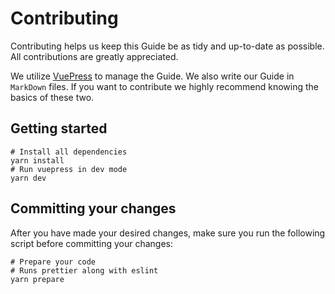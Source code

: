 # Contributing

Contributing helps us keep this Guide be as tidy and up-to-date as possible. All contributions are greatly appreciated.

We utilize [VuePress](https://v2.vuepress.vuejs.org) to manage the Guide. We also write our Guide in `MarkDown` files. If you want to contribute we highly recommend knowing the basics of these two.

## Getting started

```sh{2,4}:no-line-numbers
# Install all dependencies
yarn install
# Run vuepress in dev mode
yarn dev
```

## Committing your changes

After you have made your desired changes, make sure you run the following script before committing your changes:

```sh{3}:no-line-numbers
# Prepare your code
# Runs prettier along with eslint
yarn prepare
```
